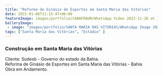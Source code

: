 ```yaml
---
title: "Reforma de Ginásio de Esportes em Santa Maria das Vitórias"
date: 2022-01-06T11:15:47+06:00
featureImage: images/portfolio/CANAFRAUM/WhatsApp Video 2022-11-26 at 15.49.15.mp4
GalleryImage: 
 - image: "images/portfolio/SANTA MARIA DAS VITORIAS/WhatsApp Image 2022-11-26 at 15.48.52.jpeg"
tags: ["Santa Maria das Vitórias", "Estádio" ]
---
```

  ### Construção em Santa Maria das Vitórias

  Cliente: Sudesb - Governo do estado da Bahia.\
  Reforma de Ginásio de Esportes em Santa Maria das Vitórias - Bahia\
  Obra em Andamento.
